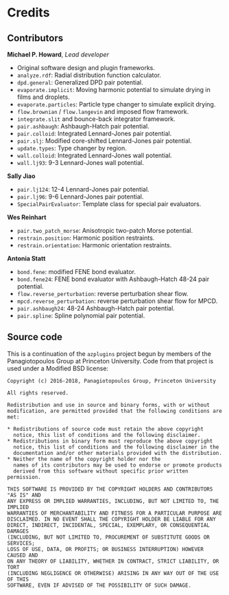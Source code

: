 # Credits

## Contributors

**Michael P. Howard**, _Lead developer_

- Original software design and plugin frameworks.
- `analyze.rdf`: Radial distribution function calculator.
- `dpd.general`: Generalized DPD pair potential.
- `evaporate.implicit`: Moving harmonic potential to simulate drying in films and droplets.
- `evaporate.particles`: Particle type changer to simulate explicit drying.
- `flow.brownian` / `flow.langevin` and imposed flow framework.
- `integrate.slit` and bounce-back integrator framework.
- `pair.ashbaugh`: Ashbaugh-Hatch pair potential.
- `pair.colloid`: Integrated Lennard-Jones pair potential.
- `pair.slj`: Modified core-shifted Lennard-Jones pair potential.
- `update.types`: Type changer by region.
- `wall.colloid`: Integrated Lennard-Jones wall potential.
- `wall.lj93`: 9-3 Lennard-Jones wall potential.

**Sally Jiao**

- `pair.lj124`: 12-4 Lennard-Jones pair potential.
- `pair.lj96`: 9-6 Lennard-Jones pair potential.
- `SpecialPairEvaluator`: Template class for special pair evaluators.

**Wes Reinhart**

- `pair.two_patch_morse`: Anisotropic two-patch Morse potential.
- `restrain.position`: Harmonic position restraints.
- `restrain.orientation`: Harmonic orientation restraints.

**Antonia Statt**

- `bond.fene`: modified FENE bond evaluator.
- `bond.fene24`: FENE bond evaluator with Ashbaugh-Hatch 48-24 pair potential.
- `flow.reverse_perturbation`: reverse perturbation shear flow.
- `mpcd.reverse_perturbation`: reverse perturbation shear flow for MPCD.
- `pair.ashbaugh24`: 48-24 Ashbaugh-Hatch pair potential.
- `pair.spline`: Spline polynomial pair potential.

## Source code

This is a continuation of the `azplugins` project begun by members of the
Panagiotopoulos Group at Princeton University. Code from that project is
used under a Modified BSD license:
```
Copyright (c) 2016-2018, Panagiotopoulos Group, Princeton University

All rights reserved.

Redistribution and use in source and binary forms, with or without
modification, are permitted provided that the following conditions are met:

* Redistributions of source code must retain the above copyright
  notice, this list of conditions and the following disclaimer.
* Redistributions in binary form must reproduce the above copyright
  notice, this list of conditions and the following disclaimer in the
  documentation and/or other materials provided with the distribution.
* Neither the name of the copyright holder nor the
  names of its contributors may be used to endorse or promote products
  derived from this software without specific prior written permission.

THIS SOFTWARE IS PROVIDED BY THE COPYRIGHT HOLDERS AND CONTRIBUTORS "AS IS" AND
ANY EXPRESS OR IMPLIED WARRANTIES, INCLUDING, BUT NOT LIMITED TO, THE IMPLIED
WARRANTIES OF MERCHANTABILITY AND FITNESS FOR A PARTICULAR PURPOSE ARE
DISCLAIMED. IN NO EVENT SHALL THE COPYRIGHT HOLDER BE LIABLE FOR ANY
DIRECT, INDIRECT, INCIDENTAL, SPECIAL, EXEMPLARY, OR CONSEQUENTIAL DAMAGES
(INCLUDING, BUT NOT LIMITED TO, PROCUREMENT OF SUBSTITUTE GOODS OR SERVICES;
LOSS OF USE, DATA, OR PROFITS; OR BUSINESS INTERRUPTION) HOWEVER CAUSED AND
ON ANY THEORY OF LIABILITY, WHETHER IN CONTRACT, STRICT LIABILITY, OR TORT
(INCLUDING NEGLIGENCE OR OTHERWISE) ARISING IN ANY WAY OUT OF THE USE OF THIS
SOFTWARE, EVEN IF ADVISED OF THE POSSIBILITY OF SUCH DAMAGE.
```
